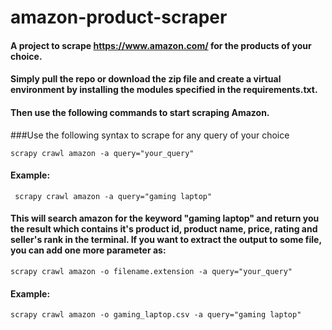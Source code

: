 # amazon-product-scraper

#### A project to scrape https://www.amazon.com/ for the products of your choice. 
#### Simply pull the repo or download the zip file and create a virtual environment by installing the modules specified in the requirements.txt. 
#### Then use the following commands to start scraping Amazon.




###Use the following syntax to scrape for any query of your choice

``` scrapy crawl amazon -a query="your_query"  ```

#### Example:
```  scrapy crawl amazon -a query="gaming laptop" ```


#### This will search amazon for the keyword "gaming laptop" and return you the result which contains it's product id, product name, price, rating and seller's rank in the terminal. If you want to extract the output to some file, you can add one more parameter as:

``` scrapy crawl amazon -o filename.extension -a query="your_query" ```

#### Example:
``` scrapy crawl amazon -o gaming_laptop.csv -a query="gaming laptop" ```
